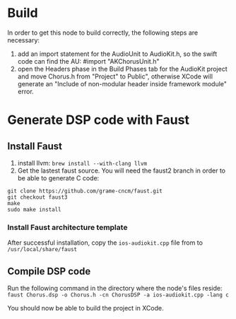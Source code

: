 # Build

In order to get this node to build correctly, the following steps are necessary:

1. add an import statement for the AudioUnit to AudioKit.h, so the swift code can find the AU:
  #import "AKChorusUnit.h"
2. open the Headers phase in the Build Phases tab for the AudioKit project and move Chorus.h from
  "Project" to Public", otherwise XCode will generate an "Include of non-modular header inside framework module" error.


# Generate DSP code with Faust

## Install Faust
1. install llvm:
  `brew install --with-clang llvm`
2. Get the lastest faust source. You will need the faust2 branch in order to be able to generate C code:
  ```
  git clone https://github.com/grame-cncm/faust.git
  git checkout faust3
  make
  sudo make install
  ```

### Install Faust architecture template

After successful installation, copy the `ios-audiokit.cpp` file from <wherever this ends up> to `/usr/local/share/faust`

## Compile DSP code

Run the following command in the directory where the node's files reside:
`faust Chorus.dsp -o Chorus.h -cn ChorusDSP -a ios-audiokit.cpp -lang c`

You should now be able to build the project in XCode.
